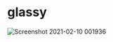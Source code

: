 # glassy

![Screenshot 2021-02-10 001936](https://user-images.githubusercontent.com/48369328/107409479-6c0b0680-6b36-11eb-9e73-d315a7babb96.png)
